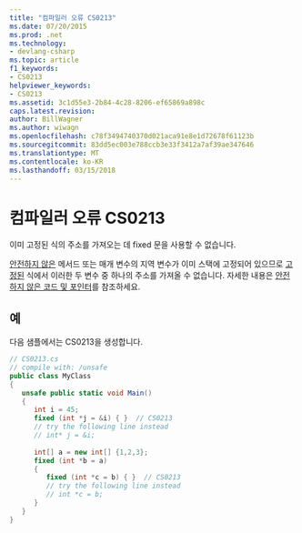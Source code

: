 ```yaml
---
title: "컴파일러 오류 CS0213"
ms.date: 07/20/2015
ms.prod: .net
ms.technology:
- devlang-csharp
ms.topic: article
f1_keywords:
- CS0213
helpviewer_keywords:
- CS0213
ms.assetid: 3c1d55e3-2b84-4c28-8206-ef65869a898c
caps.latest.revision: 
author: BillWagner
ms.author: wiwagn
ms.openlocfilehash: c78f3494740370d021aca91e8e1d72678f61123b
ms.sourcegitcommit: 83dd5ec003e788ccb3e33f3412a7af39ae347646
ms.translationtype: MT
ms.contentlocale: ko-KR
ms.lasthandoff: 03/15/2018
---
```

# <a name="compiler-error-cs0213"></a>컴파일러 오류 CS0213
이미 고정된 식의 주소를 가져오는 데 fixed 문을 사용할 수 없습니다.  
  
 [안전하지 않은](../../csharp/language-reference/keywords/unsafe.md) 메서드 또는 매개 변수의 지역 변수가 이미 스택에 고정되어 있으므로 [고정된](../../csharp/language-reference/keywords/fixed-statement.md) 식에서 이러한 두 변수 중 하나의 주소를 가져올 수 없습니다. 자세한 내용은 [안전하지 않은 코드 및 포인터](../../csharp/programming-guide/unsafe-code-pointers/index.md)를 참조하세요.  
  
## <a name="example"></a>예  
 다음 샘플에서는 CS0213을 생성합니다.  
  
```csharp  
// CS0213.cs  
// compile with: /unsafe  
public class MyClass  
{  
   unsafe public static void Main()  
   {  
      int i = 45;  
      fixed (int *j = &i) { }  // CS0213  
      // try the following line instead  
      // int* j = &i;  
  
      int[] a = new int[] {1,2,3};  
      fixed (int *b = a)  
      {  
         fixed (int *c = b) { }  // CS0213  
         // try the following line instead  
         // int *c = b;  
      }  
   }  
}  
```
